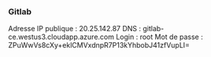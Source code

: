 ### Gitlab

Adresse IP publique : 20.25.142.87
DNS : gitlab-ce.westus3.cloudapp.azure.com
Login : root
Mot de passe : ZPuWwVs8cXy+eklCMVxdnpR7P13kYhbobJ41zfVupLI=
